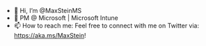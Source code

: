 - 👋 Hi, I’m @MaxSteinMS
- 👀 PM @ Microsoft | Microsoft Intune
- 📫 How to reach me: Feel free to connect with me on Twitter via: https://aka.ms/MaxStein!

<!---
MaxSteinMS/MaxSteinMS is a ✨ special ✨ repository because its `README.md` (this file) appears on your GitHub profile.
You can click the Preview link to take a look at your changes.
--->
